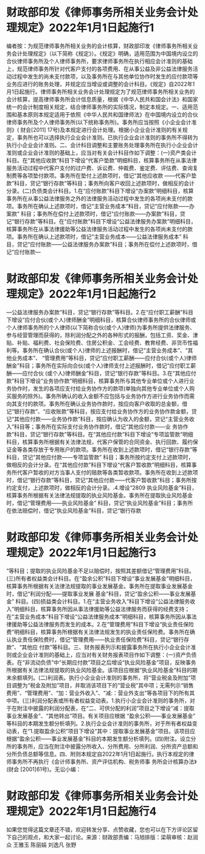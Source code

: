 # 财政部印发《律师事务所相关业务会计处理规定》2022年1月1日起施行1

编者按：为规范律师事务所相关业务的会计核算，财政部印发《律师事务所相关业务会计处理规定》（以下简称《规定》）。《规定》明确，适用范围为中国境内设立的合伙律师事务所及个人律师事务所，要求律师事务所在执行相应会计准则的基础上，规范律师事务所针对代客户支付的各项费用、在从事公益及非公益法律服务活动过程中发生的尚未支付款项，以及事务所在与其他单位协作时发生的应付款项等业务应进行的账务处理，并规定应当增设或调整的会计科目。《规定》自2022年1月1日起施行。律师事务所相关业务会计处理规定为了规范律师事务所相关业务的会计核算，提高律师事务所会计信息质量，根据《中华人民共和国会计法》和国家统一的会计制度相关规定，结合律师事务所的实际情况，制定本规定。一、适用范围和基本原则本规定适用于依照《中华人民共和国律师法》在中国境内设立的合伙律师事务所及个人律师事务所(以下统称事务所)。事务所应当按照《小企业会计准则》( 财会[2011] 17号)及本规定进行会计处理。根据小企业会计准则的有关规定，事务所也可以选择执行企业会计准则。已执行企业会计准则的事务所不得转为执行小企业会计准则。二、会计科目调整和主要账务处理事务所在执行小企业会计准则或企业会计准则的基础上，应当对有关会计科目作如下调整：(一)资产类会计科目。在“其他应收款”科目下增设“代客户垫款”明细科目，核算事务所在从事法律服务活动过程中代客户支付的过户费、诉讼费、仲裁费、鉴定费、评估费、查询复制费等各项垫付款项。事务所在垫付上述款项时，借记“其他应收款 ——代客户垫款”科目，贷记“银行存款”等科目；事务所向客户收回上述款项时，做相反的会计分录。(二)负债类会计科目。1.在“应付账款”科目下增设“办案款”明细科目，核算事务所在从事公益法律服务之外的法律服务活动过程中发生的各项尚未支付的款项。事务所在确认上述款项时，借记“主营业务成本”科目，贷记“应付账款——办案款” 科目；事务所在偿付上述款项时，借记“应付账款——办案款”科目，贷记“银行存款”等科目。在“应付账款”科目下增设“公益法律服务办案款”明细科目，核算事务所在从事法律援助等公益法律服务活动过程中发生的各项尚未支付的款项。事务所在确认上述款项时，借记“主营业务成本——公益法律服务成本” 科目，贷记“应付账款——公益法律服务办案款”科目；事务所在偿付上述款项时，借记“应付账款—

# 财政部印发《律师事务所相关业务会计处理规定》2022年1月1日起施行2

—公益法律服务办案款”科目，贷记“银行存款”等科目。2.在“应付职工薪酬”科目下增设“应付合伙(或个人)律师酬金”明细科目，核算合伙律师事务所的合伙律师或个人律师事务所的个人律师(以下简称合伙(或个人)律师)为事务所提供法律服务、参与经营管理而获得的，除利润分配之外的各种形式的报酬，包括工资、奖金、津贴、补贴、福利费、社会保险费、住房公积金、工会经费、教育经费、非货币性福利等。事务所在确认合伙(或个人)律师的上述报酬时，借记“主营业务成本”、“其他业务成本”、 “管理费用”等科目，贷记“应付职工薪酬——应付合伙(或个人)律师酬金”科目；事务所在实际向合伙(或个人)律师支付上述报酬时，借记“应付职工薪酬——应付合伙 (或个人)律师酬金”科目，贷记“银行存款”等科目。3.在“其他应付款”科目下增设“业务协作款”明细科目，核算事务所与其他专业单位或个人进行业务协作时，发生的各项应支付给业务协作方的款项(单独向其他专业单位或个人购买服务的除外)。事务所确认的收入金额不应包括与业务协作方进行业务协作而需向其支付的款项。事务所在确认业务协作款时，按应向客户收取的总金额，借记“银行存款”、“应收账款”等科目，按应支付给业务协作方的业务协作款金额，贷记“其他应付款——业务协作款”科目，按应确认为收入的金额，贷记“主营业务收入”科目等；事务所在实际支付业务协作款时，借记“其他应付款——业 务协作款”科目，贷记“银行存款”等科目。在“其他应付款”科目下增设“专项监管款”明细科目，核算事务所根据有关法律法规，代客户保管的合同资金、执行回款、履约保证金等各类存放于专用账户的款项。事务所在收到上述款项时，借记“银行存款”等科目，贷记“其他应付款——专项监管款” 科目；事务所按约定支付上述款项时，做相反的会计分录。在“其他应付款”科目下增设“代客户暂收款”明细科目，核算事务所代客户暂收的对方当事人支付的赔款等各类暂收款项。事务所在收到上述款项时，借记“银行存款”等科目，贷记“其他应付款——代客户暂收款”科目；事务所按约定支付，上述款项时，做相反的会计分录。.4.增设“2809 执业风险基金”科目，核算事务所根据有关法律法规提取的执业风险基金。事务所在提取执业风险基金时，借记“管理费用——执业风险基金” 科目，贷记“执业风险基金”科目；事务所在依法赔偿时，借记“执业风险基金”科目，贷记“银行存款

# 财政部印发《律师事务所相关业务会计处理规定》2022年1月1日起施行3

”等科目；提取的执业风险基金不足以赔偿时，按照其差额借记“管理费用”科目。(三)所有者权益类会计科目。在“盈余公积”科目下增设“事业发展基金”明细科目，核算事务所根据有关法律法规提取的事业发展基金。事务所在提取事业发展基金时，借记“利润分配——提取事业发展 基金”科目，贷记“盈余公积——事业发展基金” 科目。(四)损益类会计科目。1.在“主营业务收入”科目下增设“公益法律服务收入”明细科目，核算事务所因从事法律援助等公益法律服务而获得的经费支持；在“主营业务成本”科目下增设“公益法律服务成本”明细科目，核算事务所因从事法律援助等公益法律服务而发生的成本。2.在“管理费用”科目下增设“执业责任保险费”明细科目，核算事务所根据有关法律法规发生的执业责任保险费。事务所在确认执业责任保险费时，借记“管理费用——执业责任保险费”科目，贷记“银行存款”、“其他应 付款”等科目。三、财务报表列示和披露事务所在执行小企业会计准则或企业会计准则的基础上，应当对有关财务报表项目作如下调整：(一)资产负债表。在“非流动负债”中“长期应付款”项目之后增设“执业风险基金”项目，反映事务所根据有关法律法规提取的执业风险基金。该项目应根据“执业风险基金”科目的期末余额填列。(二)利润表。执行小企业会计准则的事务所，将“营业税金及附加”项目调整为“税金及附加”项目，并取消该项目下的“营业税”其中项；无需列示“销售费用”、“管理费用”、“加：营业外收入”、“减:：营业外支出”等各项目下的所有其中项。(三)利润分配表或所有者权益变动表。1.执行小企业会计准则的事务所，对于在附注中披露的利润分配表，在“二、可供分配的利润”项目之下增设“减：提取事业发展基金”、“其他转出”项目。有关项目应根据 “盈余公积——事业发展基金” 等科目的本期发生额分析填列。2.执行企业会计准则的事务所，对于所有者权益变动表，在“1.提取盈余公积”项目下增设“其中：提取事业发展基金”项目。该项目应根据“盈余公积——事业发展基金”科目的本期发生额分析填列。(四)附注。设立分所的事务所，应当在附注中披露分所收入、分所费用、分所利润、分所资产总额和分所负债总额等信息。四、附则本规定自2022年1月1日起施行。执行本规定的律师事务所不再执行《会计师事务所、资产评估机构、税务师事 务所会计核算办法》(财会 [2001]61号)。无讼小编：

# 财政部印发《律师事务所相关业务会计处理规定》2022年1月1日起施行4

如果您觉得这篇文章还不错，欢迎转发分享、点赞收藏，您也可以在下方评论区留下自己的观点，和大家一起讨论。来源：财政部责编：马旭排版：梁萌审核：赵润众 王雅玉 陈丽娟 刘逸凡 张野

